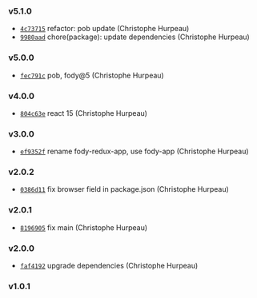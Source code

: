### v5.1.0

- [`4c73715`](https://github.com/turacojs/fody-redux-app/commit/4c73715f3163d4c47889bc733932a463ed2b6391) refactor: pob update (Christophe Hurpeau)
- [`9980aad`](https://github.com/turacojs/fody-redux-app/commit/9980aad39fff764b5d6a734d8eece0c013b365d8) chore(package): update dependencies (Christophe Hurpeau)

### v5.0.0

- [`fec791c`](https://github.com/turacojs/fody-redux-app/commit/fec791cce4f9afa31c5667d9df7c722a686966e6) pob, fody@5 (Christophe Hurpeau)

### v4.0.0

- [`804c63e`](https://github.com/turacojs/fody-redux-app/commit/804c63ee9781095e0fe67b5cbed5e736e6f267be) react 15 (Christophe Hurpeau)

### v3.0.0

- [`ef9352f`](https://github.com/turacojs/fody-redux-app/commit/ef9352f88c566ca65463d4f711e8e7d39a531f0e) rename fody-redux-app, use fody-app (Christophe Hurpeau)

### v2.0.2

- [`0386d11`](https://github.com/turacojs/fody-redux/commit/0386d11cbe0909c417d71fd0f8298ac217bc4f53) fix browser field in package.json (Christophe Hurpeau)

### v2.0.1

- [`8196905`](https://github.com/turacojs/fody-redux/commit/8196905a1b86bb81c3842c59481bd6f75baeada3) fix main (Christophe Hurpeau)

### v2.0.0

- [`faf4192`](https://github.com/turacojs/fody-redux/commit/faf41923999ce975d30b02607ef3a24b51898bd7) upgrade dependencies (Christophe Hurpeau)

### v1.0.1
